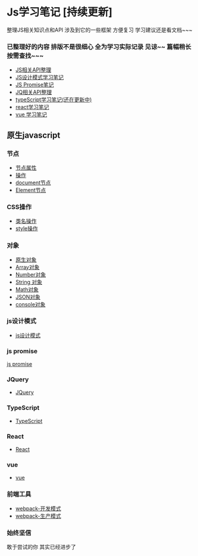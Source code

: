# Js学习笔记 [持续更新]
 整理JS相关知识点和API 涉及到它的一些框架 方便复习 学习建议还是看文档~~~  

### 已整理好的内容  排版不是很细心 全为学习实际记录 见谅~~ 篇幅稍长 按需查找~~~
* <a href="#">JS相关API整理</a>
* <a href="#">JS设计模式学习笔记</a>
* <a href="#">JS Promise笔记</a>
* <a href="#">JQ相关API整理</a>
* <a href="#">typeScript学习笔记(还在更新中)</a>
* <a href="#">react学习笔记</a>
* <a href="#">vue 学习笔记</a>

## 原生javascript

### 节点
* [节点属性](jiedian.md)
* [操作](j_caozuo.md)
* [document节点](document.md)
* [Element节点](element.md)

### CSS操作
* [类名操作](style-name.md)
* [style操作](style.md)

### 对象
* [原生对象](obj.md)
* [Array对象](arr.md)
* [Number对象](number.md)
* [String 对象](string.md)
* [Math对象](math.md)
* [JSON对象](json.md)
* [console对象](console.md)

### js设计模式

* [js设计模式](/docjsdesign.js)

### js promise
[js promise](/doc/promise.js)


### JQuery
* [JQuery](/doc/jq.js)


### TypeScript
 * [TypeScript](/doc/ts.js) 

### React
* [React](/doc/react.js)


### vue
* [vue](/doc/vue.js)

### 前端工具
* [webpack-开发模式](/doc/webpack.config.js)
* [webpack-生产模式](/doc/webpack.production.config.js)

### 始终坚信
敢于尝试的你 其实已经进步了
